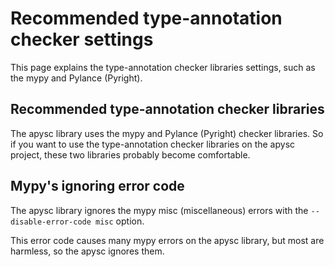 # Recommended type-annotation checker settings

This page explains the type-annotation checker libraries settings, such as the mypy and Pylance (Pyright).

## Recommended type-annotation checker libraries

The apysc library uses the mypy and Pylance (Pyright) checker libraries. So if you want to use the type-annotation checker libraries on the apysc project, these two libraries probably become comfortable.

## Mypy's ignoring error code

The apysc library ignores the mypy misc (miscellaneous) errors with the `--disable-error-code misc` option.

This error code causes many mypy errors on the apysc library, but most are harmless, so the apysc ignores them.
